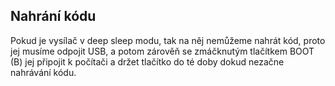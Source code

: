 ## Nahrání kódu
Pokud je vysílač v deep sleep modu, tak na něj nemůžeme nahrát kód, proto jej musíme odpojit USB, a potom zárověň se zmáčknutým tlačítkem BOOT (B) jej připojit k počítači a držet tlačítko do té doby dokud nezačne nahrávání kódu.
